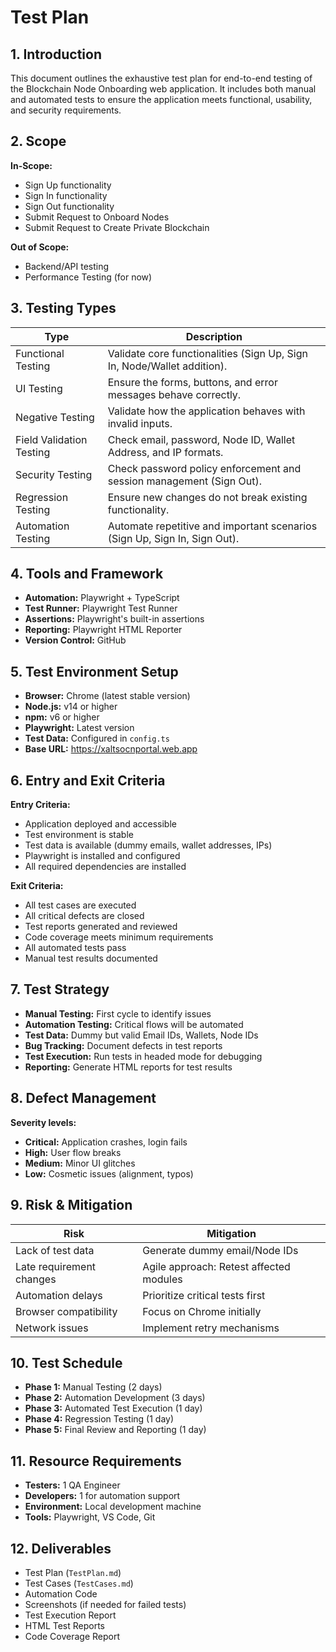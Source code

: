 # Test Plan

## 1. Introduction
This document outlines the exhaustive test plan for end-to-end testing of the Blockchain Node Onboarding web application. It includes both manual and automated tests to ensure the application meets functional, usability, and security requirements.

## 2. Scope
**In-Scope:**
- Sign Up functionality
- Sign In functionality
- Sign Out functionality
- Submit Request to Onboard Nodes
- Submit Request to Create Private Blockchain

**Out of Scope:**
- Backend/API testing
- Performance Testing (for now)

## 3. Testing Types

| Type                     | Description                                                                 |
|--------------------------|-----------------------------------------------------------------------------|
| Functional Testing       | Validate core functionalities (Sign Up, Sign In, Node/Wallet addition).     |
| UI Testing               | Ensure the forms, buttons, and error messages behave correctly.             |
| Negative Testing         | Validate how the application behaves with invalid inputs.                   |
| Field Validation Testing | Check email, password, Node ID, Wallet Address, and IP formats.             |
| Security Testing         | Check password policy enforcement and session management (Sign Out).        |
| Regression Testing       | Ensure new changes do not break existing functionality.                     |
| Automation Testing       | Automate repetitive and important scenarios (Sign Up, Sign In, Sign Out).   |

## 4. Tools and Framework
- **Automation:** Playwright + TypeScript
- **Test Runner:** Playwright Test Runner
- **Assertions:** Playwright's built-in assertions
- **Reporting:** Playwright HTML Reporter
- **Version Control:** GitHub

## 5. Test Environment Setup
- **Browser:** Chrome (latest stable version)
- **Node.js:** v14 or higher
- **npm:** v6 or higher
- **Playwright:** Latest version
- **Test Data:** Configured in `config.ts`
- **Base URL:** https://xaltsocnportal.web.app

## 6. Entry and Exit Criteria
**Entry Criteria:**  
- Application deployed and accessible  
- Test environment is stable  
- Test data is available (dummy emails, wallet addresses, IPs)  
- Playwright is installed and configured
- All required dependencies are installed

**Exit Criteria:**  
- All test cases are executed  
- All critical defects are closed  
- Test reports generated and reviewed
- Code coverage meets minimum requirements
- All automated tests pass
- Manual test results documented

## 7. Test Strategy
- **Manual Testing:** First cycle to identify issues  
- **Automation Testing:** Critical flows will be automated  
- **Test Data:** Dummy but valid Email IDs, Wallets, Node IDs  
- **Bug Tracking:** Document defects in test reports
- **Test Execution:** Run tests in headed mode for debugging
- **Reporting:** Generate HTML reports for test results

## 8. Defect Management
**Severity levels:**  
- **Critical:** Application crashes, login fails  
- **High:** User flow breaks  
- **Medium:** Minor UI glitches  
- **Low:** Cosmetic issues (alignment, typos)  

## 9. Risk & Mitigation

| Risk                          | Mitigation                                  |
|-------------------------------|---------------------------------------------|
| Lack of test data             | Generate dummy email/Node IDs               |
| Late requirement changes      | Agile approach: Retest affected modules    |
| Automation delays             | Prioritize critical tests first            |
| Browser compatibility         | Focus on Chrome initially                  |
| Network issues               | Implement retry mechanisms                 |

## 10. Test Schedule
- **Phase 1:** Manual Testing (2 days)
- **Phase 2:** Automation Development (3 days)
- **Phase 3:** Automated Test Execution (1 day)
- **Phase 4:** Regression Testing (1 day)
- **Phase 5:** Final Review and Reporting (1 day)

## 11. Resource Requirements
- **Testers:** 1 QA Engineer
- **Developers:** 1 for automation support
- **Environment:** Local development machine
- **Tools:** Playwright, VS Code, Git

## 12. Deliverables
- Test Plan (`TestPlan.md`)  
- Test Cases (`TestCases.md`)  
- Automation Code  
- Screenshots (if needed for failed tests)  
- Test Execution Report
- HTML Test Reports
- Code Coverage Report